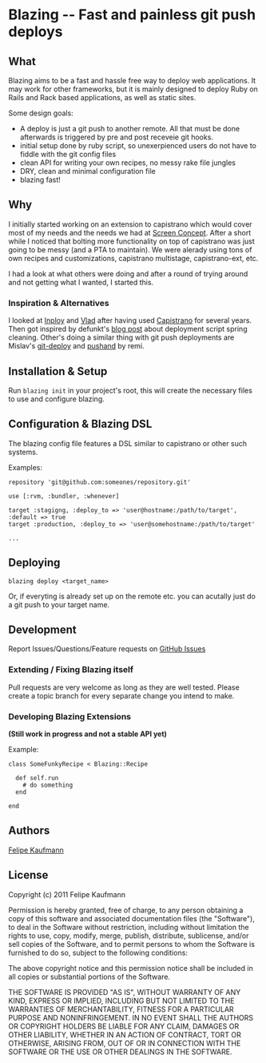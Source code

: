 Blazing -- Fast and painless git push deploys
=============================================

## What

Blazing aims to be a fast and hassle free way to deploy web
applications. It may work for other frameworks, but it is mainly
designed to deploy Ruby on Rails and Rack based applications, as well as
static sites.

Some design goals:

  * A deploy is just a git push to another remote. All that must be done afterwards is triggered by pre and post receveie git hooks.
  * initial setup done by ruby script, so unexerpienced users do not
    have to fiddle with the git config files
  * clean API for writing your own recipes, no messy rake file jungles
  * DRY, clean and minimal configuration file
  * blazing fast!

## Why

I initially started working on an extension to capistrano which would
cover most of my needs and the needs we had at [Screen
Concept](http://www.screencocnept.ch). After a short while I noticed
that bolting more functionality on top of capistrano was just going to
be messy (and a PTA to maintain). We were alerady using tons of own recipes and customizations,
capistrano multistage, capistrano-ext, etc.

I had a look at what others were doing and after a round of trying
around and not getting what I wanted, I started this.

### Inspiration & Alternatives

I looked at [Inploy](https://github.com/dcrec1/inploy) and [Vlad](https://github.com/seattlerb/vlad) after having used [Capistrano](https://github.com/capistrano/capistrano) for several
years. Then got inspired by defunkt's
[blog post](https://github.com/blog/470-deployment-script-spring-cleaning) about deployment script spring cleaning. Other's doing a similar thing with git push deployments are Mislav's [git-deploy](https://github.com/mislav/git-deploy) and [pushand](https://github.com/remi/pushand.git) by remi.

## Installation & Setup

Run `blazing init` in your project's root, this will create the necessary files to use and configure blazing.

## Configuration & Blazing DSL

The blazing config file features a DSL similar to capistrano or other
such systems.

Examples:

    repository 'git@github.com:someones/repository.git'

    use [:rvm, :bundler, :whenever]

    target :stagigng, :deploy_to => 'user@hostname:/path/to/target', :default => true
    target :production, :deploy_to => 'user@somehostname:/path/to/target'

    ...

## Deploying

    blazing deploy <target_name>

Or, if everyting is already set up on the remote etc. you can acutally
just do a git push to your target name.

## Development 

Report Issues/Questions/Feature requests on [GitHub
Issues](http://github.com/effkay/blazing/issues)

### Extending / Fixing Blazing itself

Pull requests are very welcome as long as they are well tested. Please
create a topic branch for every separate change you intend to make.

### Developing Blazing Extensions

**(Still work in progress and not a stable API yet)**

Example:

    class SomeFunkyRecipe < Blazing::Recipe

      def self.run
        # do something
      end

    end

## Authors

[Felipe Kaufmann](http://github.com/effkay)

## License

Copyright (c) 2011 Felipe Kaufmann

Permission is hereby granted, free of charge, to any person obtaining
a copy of this software and associated documentation files (the
"Software"), to deal in the Software without restriction, including
without limitation the rights to use, copy, modify, merge, publish,
distribute, sublicense, and/or sell copies of the Software, and to
permit persons to whom the Software is furnished to do so, subject to
the following conditions:

The above copyright notice and this permission notice shall be
included in all copies or substantial portions of the Software.

THE SOFTWARE IS PROVIDED "AS IS", WITHOUT WARRANTY OF ANY KIND,
EXPRESS OR IMPLIED, INCLUDING BUT NOT LIMITED TO THE WARRANTIES OF
MERCHANTABILITY, FITNESS FOR A PARTICULAR PURPOSE AND
NONINFRINGEMENT. IN NO EVENT SHALL THE AUTHORS OR COPYRIGHT HOLDERS BE
LIABLE FOR ANY CLAIM, DAMAGES OR OTHER LIABILITY, WHETHER IN AN ACTION
OF CONTRACT, TORT OR OTHERWISE, ARISING FROM, OUT OF OR IN CONNECTION
WITH THE SOFTWARE OR THE USE OR OTHER DEALINGS IN THE SOFTWARE.
